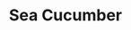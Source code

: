 ---
templateKey: blog-post
featuredpost: false
featuredimage: /assets/Sea_Cucumber.png
title: Sea Cucumber
description: Fish~Pole
testfield: 308
---